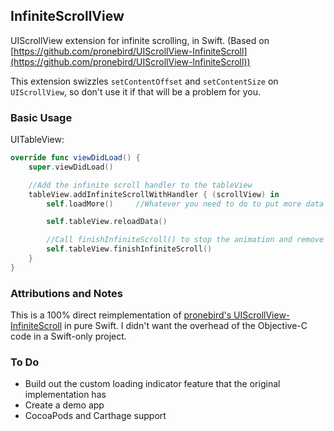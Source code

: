 ## InfiniteScrollView
UIScrollView extension for infinite scrolling, in Swift. (Based on [https://github.com/pronebird/UIScrollView-InfiniteScroll](https://github.com/pronebird/UIScrollView-InfiniteScroll))

This extension swizzles `setContentOffset` and `setContentSize` on `UIScrollView`, so don't use it if that will be a problem for you.

### Basic Usage

UITableView:
```swift
override func viewDidLoad() {
	super.viewDidLoad()		

	//Add the infinite scroll handler to the tableView
	tableView.addInfiniteScrollWithHandler { (scrollView) in
		self.loadMore()		//Whatever you need to do to put more data into your table view

		self.tableView.reloadData()

		//Call finishInfiniteScroll() to stop the animation and remove the loading indicator
		self.tableView.finishInfiniteScroll()
	}
}
```

### Attributions and Notes

This is a 100% direct reimplementation of [pronebird's UIScrollView-InfiniteScroll](https://github.com/pronebird/UIScrollView-InfiniteScroll) in pure Swift. I didn't want the overhead of the Objective-C code in a Swift-only project.

### To Do
* Build out the custom loading indicator feature that the original implementation has
* Create a demo app
* CocoaPods and Carthage support
